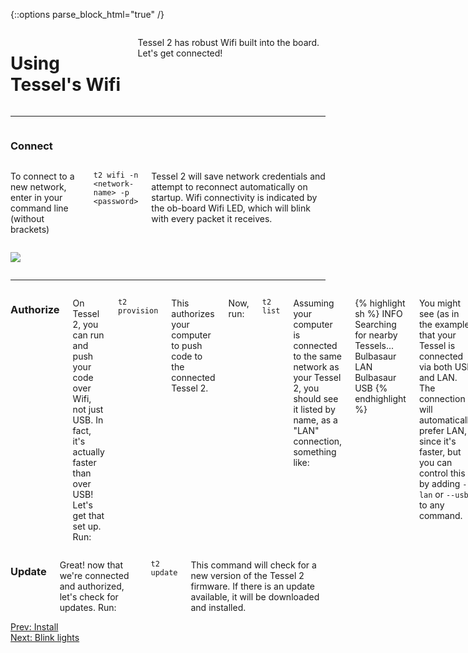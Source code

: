 {::options parse_block_html="true" /}

<div class="row">
<div class="large-12 columns">

# Using Tessel's Wifi

Tessel 2 has robust Wifi built into the board. Let's get connected!

</div></div>

<hr>

<div class="row">
<div class="large-12 columns">

### Connect

</div></div>

<div class="row">
<div class="large-6 columns">

To connect to a new network, enter in your command line (without brackets)

`t2 wifi -n <network-name> -p <password>`

Tessel 2 will save network credentials and attempt to reconnect automatically on startup. Wifi connectivity is indicated by the ob-board Wifi LED, which will blink with every packet it receives.

</div>
<div class="large-6 columns">

![](http://i.imgur.com/91pkDCQ.gif)

</div>
</div>

<hr>

<div class="row">
<div class="large-12 columns">

### Authorize

On Tessel 2, you can run and push your code over Wifi, not just USB. In fact, it's actually faster than over USB! Let's get that set up. Run:

`t2 provision`

This authorizes your computer to push code to the connected Tessel 2.

Now, run:

`t2 list`

Assuming your computer is connected to the same network as your Tessel 2, you should see it listed by name, as a "LAN" connection, something like:

{% highlight sh %}
INFO Searching for nearby Tessels...
	Bulbasaur	LAN
	Bulbasaur	USB
{% endhighlight %}

You might see (as in the example) that your Tessel is connected via both USB and LAN. The connection will automatically prefer LAN, since it's faster, but you can control this by adding `--lan` or `--usb` to any command.

<hr>

</div>
</div>

<div class="row">
<div class="large-12 columns">

### Update

Great! now that we're connected and authorized, let's check for updates. Run:

`t2 update`

This command will check for a new version of the Tessel 2 firmware. If there is an update available, it will be downloaded and installed.

</div>
</div>

<div class="greyBar"></div>

<div class="row">
<div class="large-6 columns left">
  <a href="index.html" class="bottomButton button">Prev: Install</a>
</div>

<div class="large-6 columns right">
  <a href="blinky.html" class= "bottomButton right button">Next: Blink lights</a>
</div>
</div>

